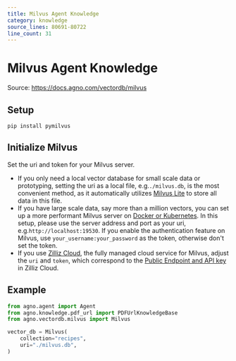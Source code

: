 ```yaml
---
title: Milvus Agent Knowledge
category: knowledge
source_lines: 80691-80722
line_count: 31
---
```


# Milvus Agent Knowledge
Source: https://docs.agno.com/vectordb/milvus



## Setup

```shell
pip install pymilvus
```

## Initialize Milvus

Set the uri and token for your Milvus server.

* If you only need a local vector database for small scale data or prototyping, setting the uri as a local file, e.g.`./milvus.db`, is the most convenient method, as it automatically utilizes [Milvus Lite](https://milvus.io/docs/milvus_lite.md) to store all data in this file.
* If you have large scale data, say more than a million vectors, you can set up a more performant Milvus server on [Docker or Kubernetes](https://milvus.io/docs/quickstart.md).
  In this setup, please use the server address and port as your uri, e.g.`http://localhost:19530`. If you enable the authentication feature on Milvus, use `your_username:your_password` as the token, otherwise don't set the token.
* If you use [Zilliz Cloud](https://zilliz.com/cloud), the fully managed cloud service for Milvus, adjust the `uri` and `token`, which correspond to the [Public Endpoint and API key](https://docs.zilliz.com/docs/on-zilliz-cloud-console#cluster-details) in Zilliz Cloud.

## Example

```python agent_with_knowledge.py
from agno.agent import Agent
from agno.knowledge.pdf_url import PDFUrlKnowledgeBase
from agno.vectordb.milvus import Milvus

vector_db = Milvus(
    collection="recipes",
    uri="./milvus.db",
)
